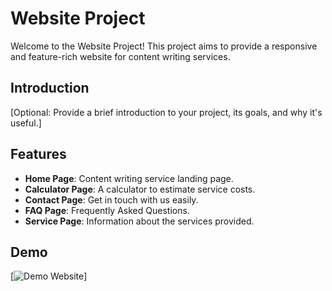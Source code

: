 # Website Project

Welcome to the Website Project! This project aims to provide a responsive and feature-rich website for content writing services.

## Introduction

[Optional: Provide a brief introduction to your project, its goals, and why it's useful.]

## Features

- **Home Page**: Content writing service landing page.
- **Calculator Page**: A calculator to estimate service costs.
- **Contact Page**: Get in touch with us easily.
- **FAQ Page**: Frequently Asked Questions.
- **Service Page**: Information about the services provided.

## Demo

[![Demo Website](videos\my_video.gif)]